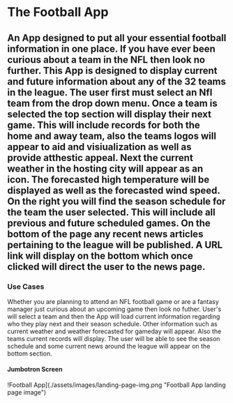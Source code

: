 # The Football App
## An App designed to put all your essential football information in one place. If you have ever been curious about a team in the NFL then look no further. This App is designed to display current and future information about any of the 32 teams in the league. The user first must select an Nfl team from the drop down menu. Once a team is selected the top section will display their next game. This will include records for both the home and away team, also the teams logos will appear to aid and visiualization as well as provide atthestic appeal. Next the current weather in the hosting city will appear as an icon. The forecasted high temperature will be displayed as well as the forecasted wind speed. On the right you will find the season schedule for the team the user selected. This will include all previous and future scheduled games. On the bottom of the page any recent news articles pertaining to the league will be published. A URL link will display on the bottom which once clicked will direct the user to the news page.


### Use Cases
Whether you are planning to attend an NFL football game or are a fantasy manager just curious about an upcoming game then look no futher. User's will select a team and then the App will load current information regarding who they play next and their season schedule. Other information such as current weather and weather forecasted for gameday will appear. Also the teams current records will display. The user will be able to see the season schedule and some current news around the league will appear on the bottom section. 

#### Jumbotron Screen 
!Football App](./assets/images/landing-page-img.png "Football App landing page image")

